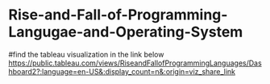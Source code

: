 # Rise-and-Fall-of-Programming-Langugae-and-Operating-System
#find the tableau visualization in the link below
https://public.tableau.com/views/RiseandFallofProgrammingLanguages/Dashboard2?:language=en-US&:display_count=n&:origin=viz_share_link
